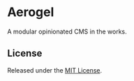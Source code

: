 # Aerogel

A modular opinionated CMS in the works.

## License
Released under the [MIT License](http://www.opensource.org/licenses/MIT).


